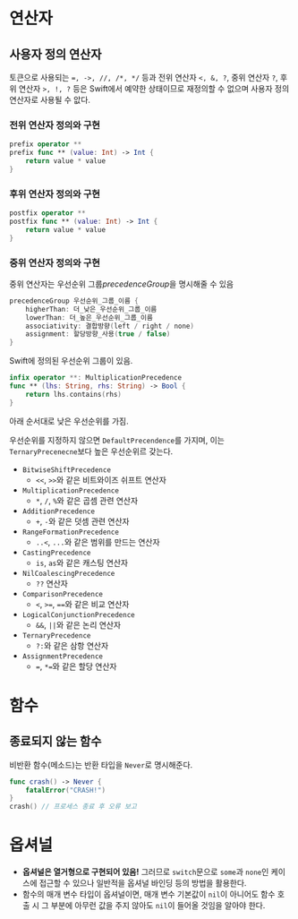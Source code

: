 # 연산자

## 사용자 정의 연산자

토큰으로 사용되는 `=, ->, //, /*, */` 등과 전위 연산자 `<, &, ?`, 중위 연산자 `?`, 후위 연산자 `>, !, ?` 등은 Swift에서 예약한 상태이므로 재정의할 수 없으며 사용자 정의 연산자로 사용될 수 앖다.

### 전위 연산자 정의와 구현

```swift
prefix operator **
prefix func ** (value: Int) -> Int {
    return value * value
}
```

### 후위 연산자 정의와 구현

```swift
postfix operator **
postfix func ** (value: Int) -> Int {
    return value * value
}
```

### 중위 연산자 정의와 구현

중위 연산자는 우선순위 그룹*precedenceGroup*을 명시해줄 수 있음

```swift
precedenceGroup 우선순위_그룹_이름 {
    higherThan: 더_낮은_우선순위_그룹_이름
    lowerThan: 더_높은_우선순위_그룹_이름
    associativity: 결합방향(left / right / none)
    assignment: 할당방향_사용(true / false)
}
```

Swift에 정의된 우선순위 그룹이 있음.

```swift
infix operator **: MultiplicationPrecedence
func ** (lhs: String, rhs: String) -> Bool {
    return lhs.contains(rhs)
}
```

아래 순서대로 낮은 우선순위를 가짐.

우선순위를 지정하지 않으면 `DefaultPrecendence`를 가지며, 이는 `TernaryPrecenecne`보다 높은 우선순위르 갖는다.

- `BitwiseShiftPrecedence`
  - `<<`, `>>`와 같은 비트와이즈 쉬프트 연산자
- `MultiplicationPrecedence`
  - `*`, `/`, `%`와 같은 곱셈 관련 연산자
- `AdditionPrecedence`
  - `+`, `-`와 같은 덧셈 관련 연산자
- `RangeFormationPrecedence`
  - `..<`, `...`와 같은 범위를 만드는 연산자
- `CastingPrecedence`
  - `is`, `as`와 같은 캐스팅 연산자
- `NilCoalescingPrecedence`
  - `??` 연산자
- `ComparisonPrecedence`
  - `<`, `>=`, `==`와 같은 비교 연산자
- `LogicalConjunctionPrecedence`
  - `&&`, `||`와 같은 논리 연산자
- `TernaryPrecedence`
  - `?:`와 같은 삼항 연산자
- `AssignmentPrecedence`
  - `=`, `*=`와 같은 할당 연산자

# 함수

## 종료되지 않는 함수

비반환 함수(메소드)는 반환 타입을 `Never`로 명시해준다.

```swift
func crash() -> Never {
    fatalError("CRASH!")
}
crash()	// 프로세스 종료 후 오류 보고
```

# 옵셔널

- **옵셔널은 열거형으로 구현되어 있음!** 그러므로 `switch`문으로 `some`과 `none`인 케이스에 접근할 수 있으나 일반적을 옵셔널 바인딩 등의 방법을 활용한다.
- 함수의 매개 변수 타입이 옵셔널이면, 매개 변수 기본값이 `nil`이 아니어도 함수 호출 시 그 부분에 아무런 값을 주지 않아도 `nil`이 들어올 것임을 알아야 한다.

